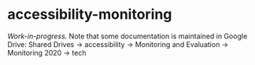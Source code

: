 # accessibility-monitoring
_Work-in-progress._
Note that some documentation is maintained in Google Drive:
Shared Drives -> accessibility -> Monitoring and Evaluation -> Monitoring 2020 -> tech

